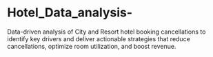 # Hotel_Data_analysis-
Data-driven analysis of City and Resort hotel booking cancellations to identify key drivers and deliver actionable strategies that reduce cancellations, optimize room utilization, and boost revenue.
